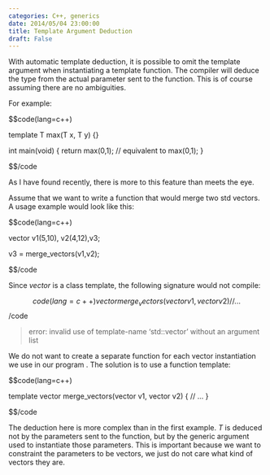 ```yaml
---
categories: C++, generics
date: 2014/05/04 23:00:00
title: Template Argument Deduction
draft: False
---
```


With automatic template deduction, it is possible to omit the template argument when instantiating a template function. The compiler will deduce the type from the actual parameter sent to the function. This is of course assuming there are no ambiguities.

For example:


$$code(lang=c++)

template<class T>
T max(T x, T y) {}

int main(void) {
    return max(0,1);       // equivalent to max<int>(0,1);
}

$$/code

As I have found recently, there is more to this feature than meets the eye.

Assume that we want to write a function that would merge two std vectors. A usage example would look like this:

$$code(lang=c++)

vector<int> v1(5,10), v2(4,12),v3;

v3 = merge_vectors(v1,v2);

$$/code

Since _vector_ is a class template, the following signature would not compile:

$$code(lang=c++)
vector merge_vectors(vector v1, vector v2) {
     // ...
}
$$/code

> error: invalid use of template-name ‘std::vector’ without an argument list

We do not want to create a separate function for each vector instantiation we use in our program . The solution is to use a function template:

$$code(lang=c++)

template<class T>
vector<T> merge_vectors(vector<T> v1, vector<T> v2) {
     // ...
}

$$/code


The deduction here is more complex than in the first example. _T_ is deduced not by the parameters sent to the function, but by the generic argument used to instantiate those parameters. This is important because we want to constraint the parameters to be vectors, we just do not care what kind of vectors they are.



